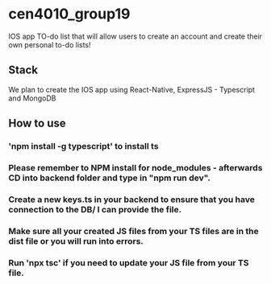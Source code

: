 # cen4010_group19

IOS app TO-do list that will allow users to create an account and create their own personal to-do lists!

## Stack

We plan to create the IOS app using React-Native, ExpressJS - Typescript and MongoDB

## How to use

### 'npm install -g typescript' to install ts

### Please remember to NPM install for node_modules - afterwards CD into backend folder and type in "npm run dev".

### Create a new keys.ts in your backend to ensure that you have connection to the DB/ I can provide the file.

### Make sure all your created JS files from your TS files are in the dist file or you will run into errors.

### Run 'npx tsc' if you need to update your JS file from your TS file.
